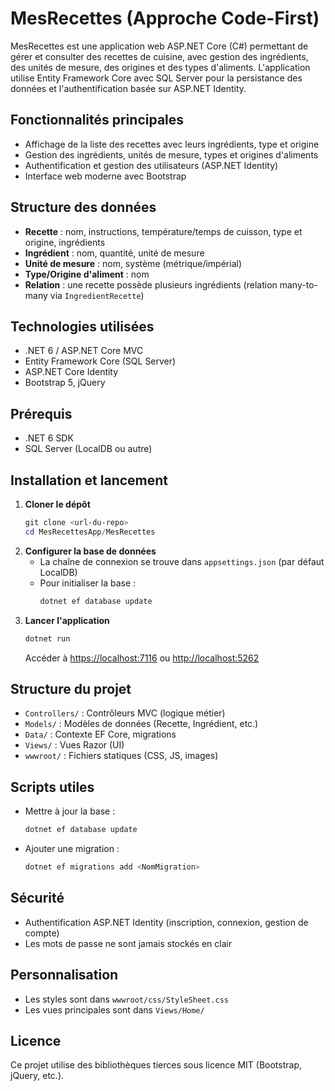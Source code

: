 # MesRecettes (Approche Code-First)

MesRecettes est une application web ASP.NET Core (C#) permettant de gérer et consulter des recettes de cuisine, avec gestion des ingrédients, des unités de mesure, des origines et des types d'aliments. L'application utilise Entity Framework Core avec SQL Server pour la persistance des données et l'authentification basée sur ASP.NET Identity.

## Fonctionnalités principales
- Affichage de la liste des recettes avec leurs ingrédients, type et origine
- Gestion des ingrédients, unités de mesure, types et origines d'aliments
- Authentification et gestion des utilisateurs (ASP.NET Identity)
- Interface web moderne avec Bootstrap

## Structure des données
- **Recette** : nom, instructions, température/temps de cuisson, type et origine, ingrédients
- **Ingrédient** : nom, quantité, unité de mesure
- **Unité de mesure** : nom, système (métrique/impérial)
- **Type/Origine d'aliment** : nom
- **Relation** : une recette possède plusieurs ingrédients (relation many-to-many via `IngredientRecette`)

## Technologies utilisées
- .NET 6 / ASP.NET Core MVC
- Entity Framework Core (SQL Server)
- ASP.NET Core Identity
- Bootstrap 5, jQuery

## Prérequis
- .NET 6 SDK
- SQL Server (LocalDB ou autre)

## Installation et lancement
1. **Cloner le dépôt**
   ```powershell
   git clone <url-du-repo>
   cd MesRecettesApp/MesRecettes
   ```
2. **Configurer la base de données**
   - La chaîne de connexion se trouve dans `appsettings.json` (par défaut LocalDB)
   - Pour initialiser la base :
     ```powershell
     dotnet ef database update
     ```
3. **Lancer l'application**
   ```powershell
   dotnet run
   ```
   Accéder à [https://localhost:7116](https://localhost:7116) ou [http://localhost:5262](http://localhost:5262)

## Structure du projet
- `Controllers/` : Contrôleurs MVC (logique métier)
- `Models/` : Modèles de données (Recette, Ingrédient, etc.)
- `Data/` : Contexte EF Core, migrations
- `Views/` : Vues Razor (UI)
- `wwwroot/` : Fichiers statiques (CSS, JS, images)

## Scripts utiles
- Mettre à jour la base :
  ```powershell
  dotnet ef database update
  ```
- Ajouter une migration :
  ```powershell
  dotnet ef migrations add <NomMigration>
  ```

## Sécurité
- Authentification ASP.NET Identity (inscription, connexion, gestion de compte)
- Les mots de passe ne sont jamais stockés en clair

## Personnalisation
- Les styles sont dans `wwwroot/css/StyleSheet.css`
- Les vues principales sont dans `Views/Home/`

## Licence
Ce projet utilise des bibliothèques tierces sous licence MIT (Bootstrap, jQuery, etc.).
